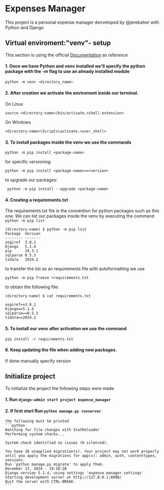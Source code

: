 # Expenses Manager

This project is a personal expense manager devveloped by @jerebaher with Python and Django

## Virtual enviroment:"venv"- setup

This section is using the official [Documentation]("https://docs.python.org/es/3/tutorial/venv.html")
as reference

#### 1. Once we have Python and **venv** installed we'll specify the python package with the _-m_ flag to use an already installed module

```python
python -m venv <directory_name>
```

#### 2. After creation we activate the enviroment inside our terminal.

On Linux

```Linux
source <directory-name>/bin/activate.<shell-extension>
```

On Windows

```Windows
<directory-name>\Scripts\activate.<user_shell>
```

#### 3. To install packages inside the venv we use the commands

`python -m pip install <package-name> `

for specific versioning:

`python -m pip install <package-name>==<version>`

to upgrade our packages:

` python -m pip install --upgrade <package-name>`

#### 4. Creating a requirements.txt

The requirements.txt file is the convention for python packages such as this one.
We can list our packages inside the venv by executing the command `python -m pip list`

```
(directory-name) $ python -m pip list
Package  Version
-------- -------
asgiref  3.8.1
Django   5.1.4
pip      24.3.1
sqlparse 0.5.3
tzdata   2024.2
```

to transfer the list as an requirements file with autoformatting we use

`python -m pip freeze >requirements.txt`

to obtain the following file:

```
(directory-name) $ cat requirements.txt

asgiref==3.8.1
Django==5.1.4
sqlparse==0.5.3
tzdata==2024.2
```
#### 5. To install our venv after activation we use the command 

`pip install -r requirements.txt`


#### 6. Keep updating the file when adding new packages. 
If done manually specify version 

## Initialize project
To initialize the project the following steps were made

#### 1. Run `django-admin start project expense_manager`

#### 2.  If first start Run `python manage.py runserver`
    the following must be printed
    ```python
    Watching for file changes with StatReloader
    Performing system checks...

    System check identified no issues (0 silenced).

    You have 18 unapplied migration(s). Your project may not work properly until you apply the migrations for app(s): admin, auth, contenttypes, sessions.
    Run 'python manage.py migrate' to apply them.
    December 13, 2024 - 19:18:26
    Django version 5.1.4, using settings 'expense_manager.settings'
    Starting development server at http://127.0.0.1:8000/
    Quit the server with CTRL-BREAK.
    ```

